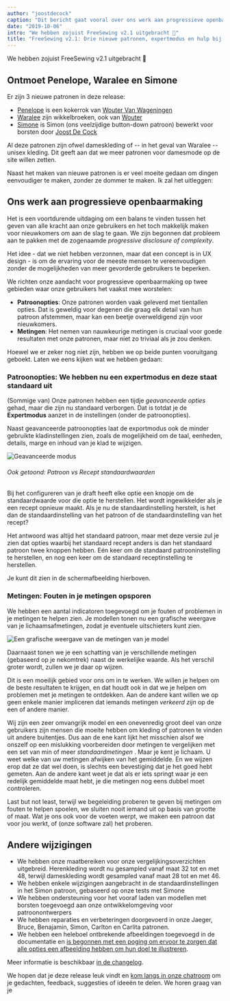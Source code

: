 ```yaml
---
author: "joostdecock"
caption: "Dit bericht gaat vooral over ons werk aan progressieve openbaarmaking. Ook: Drie nieuwe patronen!"
date: "2019-10-06"
intro: "We hebben zojuist FreeSewing v2.1 uitgebracht 🎉"
title: "FreeSewing v2.1: Drie nieuwe patronen, expertmodus en hulp bij metingen"
---
```



We hebben zojuist FreeSewing v2.1 uitgebracht 🎉

## Ontmoet Penelope, Waralee en Simone

Er zijn 3 nieuwe patronen in deze release:

 - [Penelope](/patterns/penelope) is een kokerrok van [Wouter Van Wageningen](/users/wouter.vdub)
 - [Waralee](/patterns/waralee) zijn wikkelbroeken, ook van [Wouter](/users/wouter.vdub)
 - [Simone](/patterns/simone) is Simon (ons veelzijdige button-down patroon) bewerkt voor borsten door [Joost De Cock](/users/joost)

Al deze patronen zijn ofwel dameskleding of -- in het geval van Waralee -- unisex kleding. Dit geeft aan dat we meer patronen voor damesmode op de site willen zetten.

Naast het maken van nieuwe patronen is er veel moeite gedaan om dingen eenvoudiger te maken, zonder ze dommer te maken. Ik zal het uitleggen:

## Ons werk aan progressieve openbaarmaking

Het is een voortdurende uitdaging om een balans te vinden tussen het geven van alle kracht aan onze gebruikers en het toch makkelijk maken voor nieuwkomers om aan de slag te gaan. We zijn begonnen dat probleem aan te pakken met de zogenaamde *progressive disclosure of complexity*.

Het idee - dat we niet hebben verzonnen, maar dat een concept is in UX design - is om de ervaring voor de meeste mensen te vereenvoudigen zonder de mogelijkheden van meer gevorderde gebruikers te beperken.

We richten onze aandacht voor progressieve openbaarmaking op twee gebieden waar onze gebruikers het vaakst mee worstelen:

 - **Patroonopties**: Onze patronen worden vaak geleverd met tientallen opties. Dat is geweldig voor degenen die graag elk detail van hun patroon afstemmen, maar kan een beetje overweldigend zijn voor nieuwkomers.
 - **Metingen**: Het nemen van nauwkeurige metingen is cruciaal voor goede resultaten met onze patronen, maar niet zo triviaal als je zou denken.

Hoewel we er zeker nog niet zijn, hebben we op beide punten vooruitgang geboekt. Laten we eens kijken wat we hebben gedaan:

### Patroonopties: We hebben nu een expertmodus en deze staat standaard uit

(Sommige van) Onze patronen hebben een tijdje *geavanceerde opties* gehad, maar die zijn nu standaard verborgen. Dat is totdat je de **Expertmodus** aanzet in de instellingen (onder de patroonopties).

Naast geavanceerde patroonopties laat de exportmodus ook de minder gebruikte kladinstellingen zien, zoals de mogelijkheid om de taal, eenheden, details, marge en inhoud van je klad te wijzigen.

![Geavanceerde modus](https://posts.freesewing.org/uploads/recreate_a6e2f9c4d6.png)

<Note> 

###### Ook getoond: Patroon vs Recept standaardwaarden

Bij het configureren van je draft heeft elke optie een knopje om de standaardwaarde voor die optie te herstellen.
Het wordt ingewikkelder als je een recept opnieuw maakt. Als je nu de standaardinstelling herstelt, is het dan de standaardinstelling van het patroon of de standaardinstelling van het recept?

Het antwoord was altijd het standaard patroon, maar met deze versie zul je zien dat opties waarbij het standaard recept anders is dan het standaard patroon
twee knoppen hebben. Eén keer om de standaard patrooninstelling te herstellen, en nog een keer om de standaard receptinstelling te herstellen. 

Je kunt dit zien in de schermafbeelding hierboven.

</Note>

### Metingen: Fouten in je metingen opsporen

We hebben een aantal indicatoren toegevoegd om je fouten of problemen in je metingen te helpen zien. Je modellen tonen nu een grafische weergave van je lichaamsafmetingen, zodat je eventuele uitschieters kunt zien.

![Een grafische weergave van de metingen van je model](https://posts.freesewing.org/uploads/model_c3fa8fc50c.png)

Daarnaast tonen we je een schatting van je verschillende metingen (gebaseerd op je nekomtrek) naast de werkelijke waarde. Als het verschil groter wordt, zullen we je daar op wijzen.

Dit is een moeilijk gebied voor ons om in te werken. We willen je helpen om de beste resultaten te krijgen, en dat houdt ook in dat we je helpen om problemen met je metingen te ontdekken. Aan de andere kant willen we op geen enkele manier impliceren dat iemands metingen *verkeerd zijn* op de een of andere manier.

Wij zijn een zeer omvangrijk model en een onevenredig groot deel van onze gebruikers zijn mensen die moeite hebben om kleding of patronen te vinden uit andere buitentjes. Dus aan de ene kant lijkt het misschien alsof we onszelf op een mislukking voorbereiden door metingen te vergelijken met een set van min of meer *standaardmetingen* . Maar je kent je lichaam. U weet welke van uw metingen afwijken van het gemiddelde. En we wijzen erop dat ze dat wel doen, is slechts een bevestiging dat je het goed hebt gemeten. Aan de andere kant weet je dat als er iets springt waar je een redelijk gemiddelde maat hebt, je die metingen nog eens dubbel moet controleren.

Last but not least, terwijl we begeleiding proberen te geven bij metingen om fouten te helpen spoelen, we sluiten nooit iemand uit op basis van grootte of maat. Wat je ons ook voor de voeten werpt, we maken een patroon dat voor jou werkt, of (onze software zal) het proberen.

## Andere wijzigingen

 - We hebben onze maatbereiken voor onze vergelijkingsoverzichten uitgebreid. Herenkleding wordt nu gesampled vanaf maat 32 tot en met 48, terwijl dameskleding wordt gesampled vanaf maat 28 tot en met 46.
 - We hebben enkele wijzigingen aangebracht in de standaardinstellingen in het Simon patroon, gebaseerd op onze tests met Simone
 - We hebben ondersteuning voor het vooraf laden van modellen met borsten toegevoegd aan onze ontwikkelomgeving voor patroonontwerpers
 - We hebben reparaties en verbeteringen doorgevoerd in onze Jaeger, Bruce, Benajamin, Simon, Carlton en Carlita patronen.
 - We hebben een heleboel ontbrekende afbeeldingen toegevoegd in de documentatie en [is begonnen met een poging om ervoor te zorgen dat alle opties een afbeelding hebben om hun doel te illustreren](https://github.com/freesewing/freesewing.org/issues/190).

Meer informatie is beschikbaar [in de changelog](https://github.com/freesewing/freesewing/blob/develop/CHANGELOG.md).

We hopen dat je deze release leuk vindt en [kom langs in onze chatroom](https://discord.freesewing.org/) om je gedachten, feedback, suggesties of ideeën te delen. We horen graag van je 





